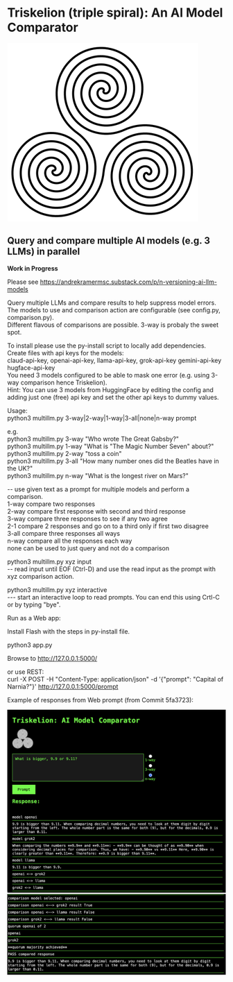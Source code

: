 # Triskelion (triple spiral): An AI Model Comparator   

![triple spiral](static/Triple-Spiral-Symbol.svg.png)  

## Query and compare multiple AI models (e.g. 3 LLMs) in parallel

**Work in Progress**

Please see https://andrekramermsc.substack.com/p/n-versioning-ai-llm-models   

Query multiple LLMs and compare results to help suppress model errors.   
The models to use and comparison action are configurable (see config.py, comparison.py).   
Different flavous of comparisons are possible. 3-way is probaly the sweet spot.   

To install please use the py-install script to locally add dependencies.   
Create files with api keys for the models:    
claud-api-key, openai-api-key, llama-api-key, grok-api-key gemini-api-key hugface-api-key   
You need 3 models configured to be able to mask one error (e.g. using 3-way comparison hence Triskelion).   
Hint: You can use 3 models from HuggingFace by editing the config and adding just one (free) api key and set the other api keys to dummy values.

Usage:   
python3 multillm.py 3-way|2-way|1-way|3-all|none|n-way prompt   

e.g.   
python3 multillm.py 3-way "Who wrote The Great Gabsby?"    
python3 multillm.py 1-way "What is \"The Magic Number Seven\" about?"   
python3 multillm.py 2-way "toss a coin"   
python3 multillm.py 3-all "How many number ones did the Beatles have in the UK?"   
python3 multillm.py n-way "What is the longest river on Mars?"  

 -- use given text as a prompt for multiple models and perform a comparison.   
             1-way compare two responses    
             2-way compare first response with second and third response    
             3-way compare three responses to see if any two agree     
             2-1 compare 2 responses and go on to a third only if first two disagree    
             3-all compare three responses all ways    
             n-way compare all the responses each way   
             none can be used to just query and not do a comparison    

python3 multillm.py xyz input     
-- read input until EOF (Ctrl-D) and use the read input as the prompt with xyz comparison action.    

python3 multillm.py xyz interactive     
--- start an interactive loop to read prompts. You can end this using Crtl-C or by typing "bye".    

Run as a Web app:  

Install Flash with the steps in py-install file.  

python3 app.py   

Browse to http://127.0.0.1:5000/   
   
or use REST:    
curl -X POST -H "Content-Type: application/json" -d '{"prompt": "Capital of Narnia?"}' http://127.0.0.1:5000/prompt

Example of responses from Web prompt (from Commit 5fa3723):  

![triple spiral](images/web1.png)   
![triple spiral](images/web2.png)   

